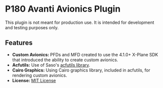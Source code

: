 # P180 Avanti Avionics Plugin

This plugin is not meant for production use. It is intended for development and testing purposes only.

## Features

- **Custom Avionics:** PFDs and MFD created to use the 4.1.0+ X-Plane SDK that introduced the ability to create custom avionics.
- **Acfutils:** Use of Saso's [acfutils library](https://github.com/skiselkov/libacfutils).
- **Cairo Graphics:** Using Cairo graphics library, included in acfutils, for rendering custom avionics.
- **License:** [MIT License](License.md)
